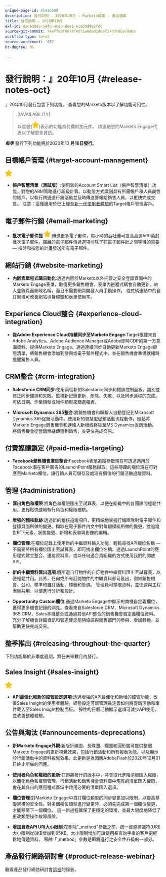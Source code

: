```yaml
---
unique-page-id: 45416698
description: 發行說明 — 2020年10月 — Marketo檔案 — 產品檔案
title: 發行說明 — 2020年10月
exl-id: da6a3de5-5ef0-4ce3-8ee1-6ca3dd482fdc
source-git-commit: 74effe9f8078f8d71e6de01d6e737ddc86978abb
workflow-type: tm+mt
source-wordcount: '957'
ht-degree: 0%

---
```


# 發行說明：』20年10月 {#release-notes-oct}

』20年10月發行包含下列功能。 查看您的Marketo版本以了解功能可用性。

>[!AVAILABILITY]
>
>以星號(![](assets/yellow-star.png))表示的功能為付費附加元件。 請連絡您的Marketo Engage代表以了解更多資訊。

**_每季_** 發行下列功能將於2020年10 **月16日發行**。

## 目標帳戶管理 {#target-account-management}

![（星號）](assets/yellow-star.png)

* **帳戶智慧清單（測試版）**:使用新的Account Smart List（帳戶智慧清單）功能，對您的ABM策略進行超級計費。以動態方式識別具有所需帳戶和人員屬性的帳戶，以執行跨通道行銷活動並及時傳送警報給銷售人員，以更快完成交易。 注意：這僅適用於已上線至[新一代使用者體驗](https://nation.marketo.com/t5/Employee-Blogs/The-Next-Generation-Marketo-Engage-Experience/ba-p/304205)的Target帳戶管理客戶。

## 電子郵件行銷 {#email-marketing}

* **批次電子郵件提 ![升（星號）](assets/yellow-star.png)**:傳送更多電子郵件，每小時的吞吐量可提高高達500萬封批次電子郵件。擴展的電子郵件傳遞選項消除了在電子郵件批之間等待的需要 — 按時和按您的計畫發送所有電子郵件。

## 網站行銷 {#website-marketing}

* **內嵌表單程式碼自動化**:透過內嵌於Marketo以外托管之安全登錄頁面中的Marketo Engage表單，取得更多銷售機會。表單內嵌程式碼會自動更新，納入登錄頁面網域名稱，而且不需要網頁開發人員手動操作。 程式碼連結中的自訂網域可改善網站導覽體驗和表單使用率。

## Experience Cloud整合 {#experience-cloud-integration}

* **從Adobe Experience Cloud持續同步至Marketo Engage**:Target根據來自Adobe Analytics、Adobe Audience Manager或Adobe即時CDP的第一方意圖資料，提供Marketo Engage。通過連續同步自動更新Marketo Engage靜態清單，將銷售機會添加到參與或電子郵件程式中，並在銷售機會準備就緒時提醒銷售人員。

## CRM整合 {#crm-integration}

* **Salesforce CRM同步**:使用兩個新的Salesforce同步和錯誤控制面板，識別並修正同步錯誤和失敗。監視新記錄更新、刪除、失敗，以及同步過程的完成。 可依日期、作業類型或物件類型來篩選報表。

* **Microsoft Dynamics 365整合**:將銷售機會和聯繫人自動登記到Microsoft Dynamics 365促銷活動中。使用新的智慧型促銷活動流程動作，輕鬆將Marketo Engage銷售機會和連絡人新增或移除至MS Dynamics促銷活動。 將銷售機會從營銷無縫傳遞到銷售，並更快完成交易。

## 付費媒體鎖定 {#paid-media-targeting}

* **Facebook銷售機會廣告整合**:Facebook表單追蹤參數現在可透過適用於Facebook潛在客戶廣告的LaunchPoint服務擷取。這些隱藏的欄位現在可對應至Marketo欄位，讓行銷人員可儲存及處理有價值的行銷活動追蹤資料。

## 管理 {#administration}

* **匯出角色和權限**:將角色和權限匯出至試算表，以便在組織中的各團隊間輕鬆共用。更輕鬆快速地執行角色和權限稽核。

* **增強的稽核軌跡**:透過新的稽核追蹤項目，更精細地掌握行銷團隊對電子郵件和登錄頁面所做的變更。擷取在電子郵件內文中對每個模組所做的變更，並追蹤對RTF元素、狀態變更、新增和表單與影像的編輯。

* **欄位管理**:在欄位記錄上使用新的中繼資料輸入功能，輕鬆尋找API欄位名稱 — 不需要將所有欄位匯出至試算表，即可找出欄位名稱。透過LaunchPoint的應用程式建立整合、連接資料庫，或以任何適合貴組織的方式使用我們的開放API。

* **新的中繼資料匯出選項**:將所選自訂物件的自訂物件中繼資料匯出至試算表，以便輕鬆共用。此外，任何或所有訂閱物件的中繼資料都可匯出，例如銷售機會、公司、標準和自訂活動、標籤和管道。 管理員可擷取資料，並快速與工程團隊共用，以便進行分析和設計。

* **Opportunity Custom欄位**:通過Marketo Engage中顯示的商機自定義欄位，獲得更多機會記錄的洞見。查看來自Salesforce CRM、Microsoft Dynamics 365 CRM、Sales本機整合或通過其他API整合的銷售機會自定義欄位資料。 充分了解機會詳細資訊和管道使您能夠協調與銷售部門的參與、增加轉換，並幫助更快完成交易。

## 整季推出 {#releasing-throughout-the-quarter}

下列功能屬於非季度週期，將在未來數月內發行。

## Sales Insight {#sales-insight}

![（星號）](assets/yellow-star.png)

* **API最佳化和新的控管設定選項**:透過增強的API最佳化和新增的控管功能，改善Sales Insight的使用者體驗。組態設定可讓管理員定義如何將促銷活動和事件載入至Sales Insight控制面板。 彈性的日曆活動顯示選項可減少API使用，並改善整體體驗。

## 公告與淘汰 {#announcements-deprecations}

* **新Marketo Engage外觀**:新版折線圖、長條圖、欄圖和圓形圖可提供整個Marketo Engage的更新視覺效果，包括行銷活動和所有報表功能，以及顯示於行銷活動中的資料視覺效果。此更新是為因應AdobeFlash於2020年12月31日終止所做的回應。

* **使用者角色和權限的更新**:在即將發行的版本中，將會取代進階清單匯入權限，以簡化角色和權限管理。行銷活動和銷售機會資料庫中現有的清單匯入權限，會在其各自的應用程式區域中啟用必要的清單匯入選項。

* **欄位管理**:對Marketo Engage中自訂欄位類型的同步變更加以限制，以提高基礎架構的安全性。對多個欄位類型進行變更時，必須先完成第一個欄位變更，才能移至下一個欄位。 這一新過程確保了更穩定的環境，並最大限度地降低了更改類型操作故障風險。

* **增加資產API URI大小限制**:在刪除&quot;_method&quot;參數之前，統一資源標識符(URI)大小限制從8KB增加到65KB。大小限制增加可讓使用長查詢字串的客戶更輕鬆地傳遞資料。 移除「_method」參數是即將進行之安全性升級的一部分。

## 產品發行網路研討會 {#product-release-webinar}

觀看產品發行網路研討會[這裡](https://engage.marketo.com/Oct_20_Release_OnDemand.html)的錄影。
